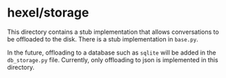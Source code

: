 # hexel/storage
This directory contains a stub implementation that allows conversations to be offloaded to the disk. There is a stub implementation in `base.py`.

In the future, offloading to a database such as `sqlite` will be added in the `db_storage.py` file. Currently, only offloading to json is implemented in this directory.
